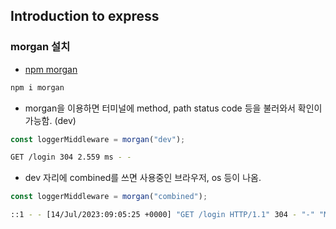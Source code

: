 ## Introduction to express
### morgan 설치
- <a href="https://www.npmjs.com/package/morgan" target="_blank">npm morgan</a>
```bash
npm i morgan
```

- morgan을 이용하면 터미널에 method, path status code 등을 불러와서 확인이 가능함. (dev)
```javascript
const loggerMiddleware = morgan("dev");
```
```bash
GET /login 304 2.559 ms - -
```

- dev 자리에 combined를 쓰면 사용중인 브라우저, os 등이 나옴.
```javascript
const loggerMiddleware = morgan("combined");
```
```bash
::1 - - [14/Jul/2023:09:05:25 +0000] "GET /login HTTP/1.1" 304 - "-" "Mozilla/5.0 (Windows NT 10.0; Win64; x64) AppleWebKit/537.36 (KHTML, like Gecko) Chrome/114.0.0.0 Safari/537.36"
```